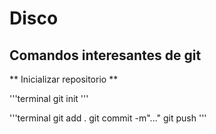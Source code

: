 # Disco

## Comandos interesantes de git

** Inicializar repositorio **

'''terminal
git init
'''

'''terminal
git add .
git commit -m"..."
git  push
'''
